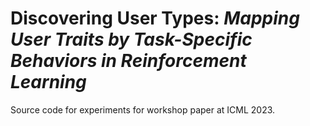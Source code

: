 # Discovering User Types: _Mapping User Traits by Task-Specific Behaviors in Reinforcement Learning_

Source code for experiments for workshop paper at ICML 2023.

